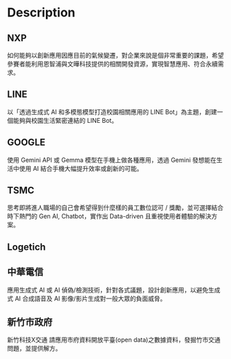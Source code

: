 # Description

## NXP
如何能夠以創新應用因應目前的氣候變遷，對企業來說是個非常重要的課題，希望參賽者能利用恩智浦與文曄科技提供的相關開發資源，實現智慧應用、符合永續需求。

## LINE
以「透過生成式 AI 和多模態模型打造校園相關應用的 LINE Bot」為主題，創建一個能夠與校園生活緊密連結的 LINE Bot。

## GOOGLE
使用 Gemini API 或 Gemma 模型在手機上做各種應用，透過 Gemini 發想能在生活中使用 AI 結合手機大幅提升效率或創新的可能。

## TSMC
思考即將進人職場的自己會希望得到什麼樣的員工數位認可 / 獎勵，並可選擇結合時下熱門的 Gen AI, Chatbot，實作出 Data-driven 且重視使用者體驗的解決方案。

## Logetich

## 中華電信
應用生成式 AI 或 AI 偵偽/檢測技術，針對各式議題，設計創新應用，以避免生成式 AI 合成語音及 AI 影像/影片生成對一般大眾的負面威脅。

## 新竹市政府
新竹科技X交通 請應用市府資料開放平臺(open data)之數據資料，發掘竹市交通問題，並提供解方。